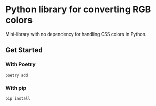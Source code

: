# Python library for converting RGB colors

Mini-library with no dependency for handling CSS colors in Python.

## Get Started

### With Poetry

```sh
poetry add
```

### With pip

```sh
pip install
```

